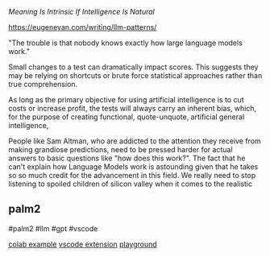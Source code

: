 ---
---


*Meaning Is Intrinsic If Intelligence Is Natural*

https://eugeneyan.com/writing/llm-patterns/

"The trouble is that nobody knows exactly how large language models work."

Small changes to a test can dramatically impact scores. This suggests they may be relying on shortcuts or brute force statistical approaches rather than true comprehension.

As long as the primary objective for using artificial intelligence is to cut costs or increase profit, the tests will always carry an inherent bias, which, for the purpose of creating functional, quote-unquote, artificial general intelligence,


People like Sam Altman, who are addicted to the attention they receive from making grandiose predictions, need to be pressed harder for actual answers to basic questions like "how does this work?". The fact that he can't explain how Language Models work is astounding given that he takes so so much credit for the advancement in this field. We really need to stop listening to spoiled children of silicon valley when it comes to the realistic


## palm2

#palm2 #llm #gpt #vscode

[colab example](https://colab.research.google.com/github/google/generative-ai-docs/blob/main/site/en/examples/text_calculator.ipynb)
[vscode extension](https://developers.generativeai.google/develop/sample-apps/pipet-code-agent)
[playground](https://makersuite.google.com/app/prompts/simple-summarizer)
